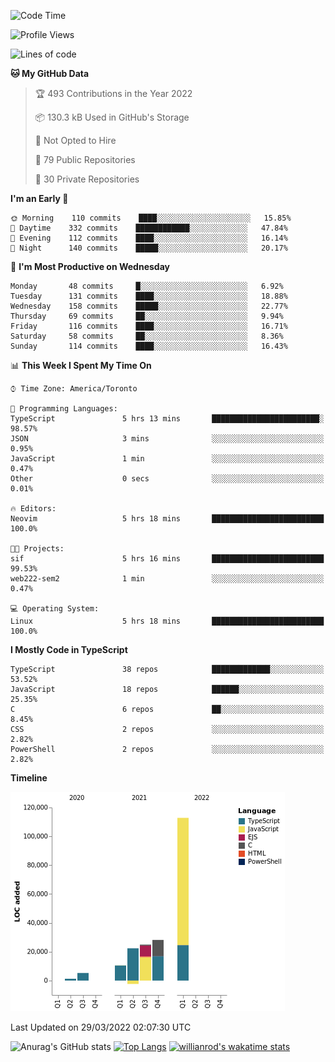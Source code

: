 <!--START_SECTION:waka-->
![Code Time](http://img.shields.io/badge/Code%20Time-196%20hrs%2034%20mins-blue)

![Profile Views](http://img.shields.io/badge/Profile%20Views-26-blue)

![Lines of code](https://img.shields.io/badge/From%20Hello%20World%20I%27ve%20Written-203%20Thousand%20lines%20of%20code-blue)

**🐱 My GitHub Data** 

> 🏆 493 Contributions in the Year 2022
 > 
> 📦 130.3 kB Used in GitHub's Storage 
 > 
> 🚫 Not Opted to Hire
 > 
> 📜 79 Public Repositories 
 > 
> 🔑 30 Private Repositories  
 > 
**I'm an Early 🐤** 

```text
🌞 Morning    110 commits    ████░░░░░░░░░░░░░░░░░░░░░   15.85% 
🌆 Daytime    332 commits    ████████████░░░░░░░░░░░░░   47.84% 
🌃 Evening    112 commits    ████░░░░░░░░░░░░░░░░░░░░░   16.14% 
🌙 Night      140 commits    █████░░░░░░░░░░░░░░░░░░░░   20.17%

```
📅 **I'm Most Productive on Wednesday** 

```text
Monday       48 commits     █░░░░░░░░░░░░░░░░░░░░░░░░   6.92% 
Tuesday      131 commits    ████░░░░░░░░░░░░░░░░░░░░░   18.88% 
Wednesday    158 commits    █████░░░░░░░░░░░░░░░░░░░░   22.77% 
Thursday     69 commits     ██░░░░░░░░░░░░░░░░░░░░░░░   9.94% 
Friday       116 commits    ████░░░░░░░░░░░░░░░░░░░░░   16.71% 
Saturday     58 commits     ██░░░░░░░░░░░░░░░░░░░░░░░   8.36% 
Sunday       114 commits    ████░░░░░░░░░░░░░░░░░░░░░   16.43%

```


📊 **This Week I Spent My Time On** 

```text
⌚︎ Time Zone: America/Toronto

💬 Programming Languages: 
TypeScript               5 hrs 13 mins       ████████████████████████░   98.57% 
JSON                     3 mins              ░░░░░░░░░░░░░░░░░░░░░░░░░   0.95% 
JavaScript               1 min               ░░░░░░░░░░░░░░░░░░░░░░░░░   0.47% 
Other                    0 secs              ░░░░░░░░░░░░░░░░░░░░░░░░░   0.01%

🔥 Editors: 
Neovim                   5 hrs 18 mins       █████████████████████████   100.0%

🐱‍💻 Projects: 
sif                      5 hrs 16 mins       █████████████████████████   99.53% 
web222-sem2              1 min               ░░░░░░░░░░░░░░░░░░░░░░░░░   0.47%

💻 Operating System: 
Linux                    5 hrs 18 mins       █████████████████████████   100.0%

```

**I Mostly Code in TypeScript** 

```text
TypeScript               38 repos            █████████████░░░░░░░░░░░░   53.52% 
JavaScript               18 repos            ██████░░░░░░░░░░░░░░░░░░░   25.35% 
C                        6 repos             ██░░░░░░░░░░░░░░░░░░░░░░░   8.45% 
CSS                      2 repos             ░░░░░░░░░░░░░░░░░░░░░░░░░   2.82% 
PowerShell               2 repos             ░░░░░░░░░░░░░░░░░░░░░░░░░   2.82%

```


**Timeline**

![Chart not found](https://raw.githubusercontent.com/wise-introvert/wise-introvert/master/charts/bar_graph.png) 


 Last Updated on 29/03/2022 02:07:30 UTC
<!--END_SECTION:waka-->

![Anurag's GitHub stats](https://github-readme-stats.vercel.app/api?username=wise-introvert&count_private=true&show_icons=true)
[![Top Langs](https://github-readme-stats.vercel.app/api/top-langs/?username=wise-introvert&langs_count=10)](https://github.com/anuraghazra/github-readme-stats)
[![willianrod's wakatime stats](https://github-readme-stats.vercel.app/api/wakatime?username=wiseintrovert)](https://github.com/anuraghazra/github-readme-stats)
